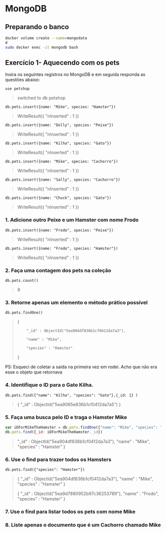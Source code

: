 
# MongoDB

## Preparando o banco

```bash
docker volume create --name=mongodata
d
sudo docker exec -it mongodb bash
```

## Exercício 1- Aquecendo com os pets

Insira os seguintes registros no MongoDB e em seguida responda as questões abaixo:

`use petshop`
> switched to db petshop

`db.pets.insert({name: "Mike", species: "Hamster"})`
> WriteResult({ "nInserted" : 1 })

`db.pets.insert({name: "Dolly", species: "Peixe"})`
> WriteResult({ "nInserted" : 1 })

`db.pets.insert({name: "Kilha", species: "Gato"})`
> WriteResult({ "nInserted" : 1 })

`db.pets.insert({name: "Mike", species: "Cachorro"})`
> WriteResult({ "nInserted" : 1 })

`db.pets.insert({name: "Sally", species: "Cachorro"})`
> WriteResult({ "nInserted" : 1 })

`db.pets.insert({name: "Chuck", species: "Gato"})`
> WriteResult({ "nInserted" : 1 })

### 1. Adicione outro Peixe e um Hamster com nome Frodo

`db.pets.insert({name: "Frodo", species: "Peixe"})`
> WriteResult({ "nInserted" : 1 })

`db.pets.insert({name: "Frodo", species: "Hamster"})`
> WriteResult({ "nInserted" : 1 })

### 2. Faça uma contagem dos pets na coleção

`db.pets.count()`
> 8

### 3. Retorne apenas um elemento o método prático possível

`db.pets.findOne()`
> {
>
>         "_id" : ObjectId("5ea904df836b1cf0412da7a3"),
> 
>         "name" : "Mike",
> 
>         "species" : "Hamster"
>
> }

PS: Esqueci de coletar a saída na primeira vez em rodei. Acho que não era esse o objeto que retornava

### 4. Identifique o ID para o Gato Kilha.

`db.pets.find({"name": "Kilha", "species": "Gato"},{_id: 1} )`
> { "_id" : ObjectId("5ea9065e836b1cf0412da7a5") }

### 5. Faça uma busca pelo ID e traga o Hamster Mike

```javascript
var iDForMikeTheHamster = db.pets.findOne({"name": "Mike", "species": "Hamster"},{_id: 1})
db.pets.find({_id: iDForMikeTheHamster._id})
``` 
> "_id" : ObjectId("5ea904df836b1cf0412da7a3"), "name" : "Mike", "species" : "Hamster" }

### 6. Use o find para trazer todos os Hamsters

`db.pets.find({"species": "Hamster"})`
> { "_id" : ObjectId("5ea904df836b1cf0412da7a3"), "name" : "Mike", "species" : "Hamster" }
>
> { "_id" : ObjectId("5ea9d7880952b97c36253789"), "name" : "Frodo", "species" : "Hamster" }

### 7. Use o find para listar todos os pets com nome Mike

### 8. Liste apenas o documento que é um Cachorro chamado Mike
